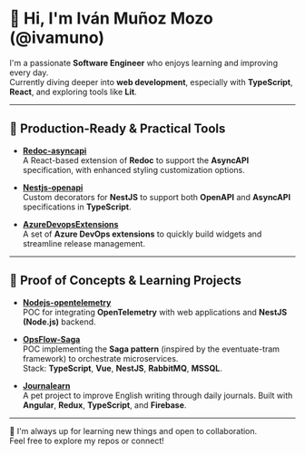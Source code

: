 # 👋 Hi, I'm Iván Muñoz Mozo (@ivamuno)

I'm a passionate **Software Engineer** who enjoys learning and improving every day.  
Currently diving deeper into **web development**, especially with **TypeScript**, **React**, and exploring tools like **Lit**.

---

## 💼 Production-Ready & Practical Tools

- **[Redoc-asyncapi](https://github.com/ivamuno/Redoc-asyncapi)**  
  A React-based extension of **Redoc** to support the **AsyncAPI** specification, with enhanced styling customization options.

- **[Nestjs-openapi](https://github.com/ivamuno/nestjs-openapi)**  
  Custom decorators for **NestJS** to support both **OpenAPI** and **AsyncAPI** specifications in **TypeScript**.

- **[AzureDevopsExtensions](https://github.com/ivamuno/AzureDevopsExtensions)**  
  A set of **Azure DevOps extensions** to quickly build widgets and streamline release management.

---

## 🔬 Proof of Concepts & Learning Projects

- **[Nodejs-opentelemetry](https://github.com/ivamuno/Nodejs-opentelemetry)**  
  POC for integrating **OpenTelemetry** with web applications and **NestJS (Node.js)** backend.

- **[OpsFlow-Saga](https://github.com/ivamuno/OpsFlow-Saga)**  
  POC implementing the **Saga pattern** (inspired by the eventuate-tram framework) to orchestrate microservices.  
  Stack: **TypeScript**, **Vue**, **NestJS**, **RabbitMQ**, **MSSQL**.

- **[Journalearn](https://github.com/ivamuno/Journalearn)**  
  A pet project to improve English writing through daily journals. Built with **Angular**, **Redux**, **TypeScript**, and **Firebase**.

---

💬 I'm always up for learning new things and open to collaboration.  
Feel free to explore my repos or connect!

<!---
ivamuno/ivamuno is a ✨ special ✨ repository because its `README.md` (this file) appears on your GitHub profile.
You can click the Preview link to take a look at your changes.
--->

